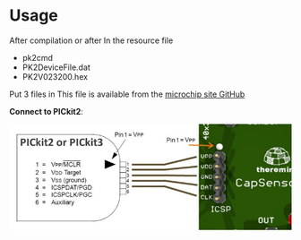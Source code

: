 # Usage
After compilation or after
In the resource file

* pk2cmd
* PK2DeviceFile.dat
* PK2V023200.hex

Put 3 files in
This file is available from the [microchip site GitHub](https://github.com/psmay/pk2cmd.git)



**Connect to PICkit2**:

![connrct](PicKit2_PicKit3_Pinout_V4.jpg)